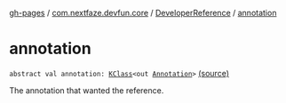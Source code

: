 [gh-pages](../../index.md) / [com.nextfaze.devfun.core](../index.md) / [DeveloperReference](index.md) / [annotation](./annotation.md)

# annotation

`abstract val annotation: `[`KClass`](https://kotlinlang.org/api/latest/jvm/stdlib/kotlin.reflect/-k-class/index.html)`<out `[`Annotation`](https://kotlinlang.org/api/latest/jvm/stdlib/kotlin/-annotation/index.html)`>` [(source)](https://github.com/NextFaze/dev-fun/tree/master/devfun-annotations/src/main/java/com/nextfaze/devfun/core/Definitions.kt#L164)

The annotation that wanted the reference.

